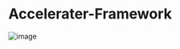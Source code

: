 # Accelerater-Framework
![image](https://user-images.githubusercontent.com/84352976/138962752-96518df5-a180-4813-98cf-743a0ccda1d2.png)

